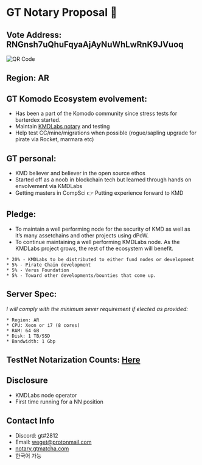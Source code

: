 # GT Notary Proposal :tea:

## Vote Address: RNGnsh7uQhuFqyaAjAyNuWhLwRnK9JVuoq
![QR Code](https://notary.inputforward.com/wp-content/uploads/2019/03/qr-e1554040554582.png)

## Region: AR

## GT Komodo Ecosystem evolvement:
* Has been a part of the Komodo community since stress tests for barterdex started.
* Maintain [KMDLabs notary](https://kmdlabs.com/who/) and testing
* Help test CC/mine/migrations when possible (rogue/sapling upgrade for pirate via Rocket, marmara etc)

## GT personal:
* KMD believer and believer in the open source ethos
* Started off as a noob in blockchain tech but learned through hands on envolvement via KMDLabs
* Getting masters in CompSci :point_right: Putting experience forward to KMD


## Pledge:
* To maintain a well performing node for the security of KMD as well as it’s many assetchains and other projects using dPoW.
* To continue maintaining a well performing KMDLabs node. As the KMDLabs project grows, the rest of the ecosystem will benefit.
```
* 20% - KMDLabs to be distributed to either fund nodes or development
* 5% - Pirate Chain development
* 5% - Verus Foundation
* 5% - Toward other developments/bounties that come up.
```

## Server Spec:

_I will comply with the minimum sever requirement if elected as provided:_

```
* Region: AR
* CPU: Xeon or i7 (8 cores)
* RAM: 64 GB
* Disk: 1 TB/SSD
* Bandwidth: 1 Gbp
```

## TestNet Notarization Counts: [Here](https://notarystats.info/testnet.php)

## Disclosure
* KMDLabs node operator
* First time running for a NN position

## Contact Info
* Discord: gt#2812
* Email: weget@protonmail.com
* [notary.gtmatcha.com](https://gtmatcha.com)
* 한국어 가능

